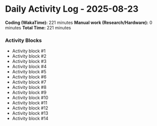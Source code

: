 # Daily Activity Log - 2025-08-23

**Coding (WakaTime):** 221 minutes
**Manual work (Research/Hardware):** 0 minutes
**Total Time:** 221 minutes

### Activity Blocks
- Activity block #1
- Activity block #2
- Activity block #3
- Activity block #4
- Activity block #5
- Activity block #6
- Activity block #7
- Activity block #8
- Activity block #9
- Activity block #10
- Activity block #11
- Activity block #12
- Activity block #13
- Activity block #14

